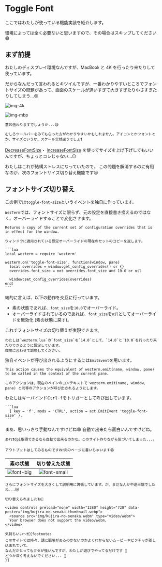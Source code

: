# Toggle Font

ここではわたしが使っている機能実装を紹介します。

環境によっては全く必要ないと思いますので、その場合はスキップしてください😅

## まず前提

わたしのディスプレイ環境なんですが、MacBook と 4K を行ったり来たりして使っています。

だからなんだって言われるとキツイんですが、一番わかりやすいところでフォントサイズの問題があって、画面のスケールが違いすぎて大きすぎたり小さすぎたりしてしまう...😢

![img-4k](img/img-4k.webp)

![img-mbp](img/img-mbp.webp)

```admonish note
意図伝わりますでしょうか...😅

むしろツールバーをみてもらった方がわかりやすいかもしれません。アイコンとかフォントとか、サイズというか、スケール全然違うでしょ❓
```

[DecreaseFontSize](https://wezfurlong.org/wezterm/config/lua/keyassignment/DecreaseFontSize.html)・
[IncreaseFontSize](https://wezfurlong.org/wezterm/config/lua/keyassignment/IncreaseFontSize.html)
を使ってサイズを上げ下げしてもいいんですが、ちょっとコレじゃない...😒

わたしはこれが結構ストレスになっていたので、 この問題を解消するのに有用なのが、次のフォントサイズ切り替え機能です😃

## フォントサイズ切り替え

この例では`toggle-font-size`というイベントを独自に作っています。

`WezTerm`では、フォントサイズに限らず、元の設定を直接書き換えるのではなく、オーバーライドすることで変化させます。

```admonish info title="[window:get_config_overrides()](https://wezfurlong.org/wezterm/config/lua/window/get_config_overrides.html)"
Returns a copy of the current set of configuration overrides that is in effect for the window.

ウィンドウに適用されている設定オーバーライドの現在のセットのコピーを返します。
```

~~~admonish example title="event.lua"
```lua
local wezterm = require 'wezterm'

wezterm.on('toggle-font-size', function(window, pane)
  local overrides = window:get_config_overrides() or {}
  overrides.font_size = not overrides.font_size and 10.0 or nil

  window:set_config_overrides(overrides)
end)
```
~~~

端的に言えば、以下の動作を交互に行っています。

- 素の状態であれば、`font_size`を`10.0`でオーバーライド。
- オーバーライドされているのであれば、`font_size`を`nil`としてオーバーライドを無効化 (素の状態に戻す)。

これでフォントサイズの切り替えが実現できます。

~~~admonish note
わたしは`wezterm.lua`の`font_size`を`14.0`にして、`14.0`と`10.0`を行ったり来たりできるように設定しています。
環境に合わせて調整してください。
~~~

独自イベントが呼び出されるようにするには`EmitEvent`を用います。

```admonish info title="[EmitEvent](https://wezfurlong.org/wezterm/config/lua/keyassignment/EmitEvent.html)"
This action causes the equivalent of wezterm.emit(name, window, pane) to be called in the context of the current pane.

このアクションは、現在のペインのコンテキストで wezterm.emit(name, window, pane) と同等のアクションが呼び出されるようにします。
```

わたしはキーバインド<kbd>Ctrl-f</kbd>をトリガーとして呼び出しています。

~~~admonish example title="keybinds.lua"
```lua
  { key = 'f', mods = 'CTRL', action = act.EmitEvent 'toggle-font-size' },
```
~~~

まあ、思いっきり手動なんですけどね😅 自動で出来たら面白いんですけどね。

```admonish note
あれ❓dpi取得できるなら自動で出来るのかな。このサイト作りながら気づいてしまった...。

アウトプットはしてみるものですね❗次のページに書いちゃいます😆
```

|素の状態|切り替えた状態|
|:---:|:---:|
|![font-big](img/font-big.webp)|![font-small](img/font-small.webp)|

```admonish note
さらにフォントサイズを大きくして説明用に誇張しています。が、まだなんか中途半端でしたね...😿
```

```admonish success
切り替えられましたね🤗

<video controls preload="none" width="1280" height="720" data-poster="img/kujira-no-senaka-thumbnail.webp">
  <source src="img/kujira-no-senaka.webm" type="video/webm">
  Your browser does not support the video/webm.
</video>

気持ちいい〜❗️{{footnote:
このサイトでは時々、話に脈略があるのかないのかよくわからないムービーやピクチャが差し込まれていて、
なんだかとってもクセが強いんですが、わたしが遊びでやってるだけです 🧸
どうか深く考えないでください... 🐻
}}
```
